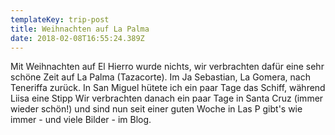 ```yaml
---
templateKey: trip-post
title: Weihnachten auf La Palma
date: 2018-02-08T16:55:24.389Z
---
```


Mit Weihnachten auf El Hierro wurde nichts, wir verbrachten dafür eine sehr schöne Zeit auf La Palma (Tazacorte). Im Ja Sebastian, La Gomera, nach Teneriffa zurück. In San Miguel hütete ich ein paar Tage das Schiff, während Liisa eine Stipp Wir verbrachten danach ein paar Tage in Santa Cruz (immer wieder schön!) und sind nun seit einer guten Woche in Las P gibt's wie immer - und viele Bilder - im Blog.
